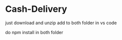 # Cash-Delivery

just download and unzip add to both folder in vs code

do npm install in both folder
